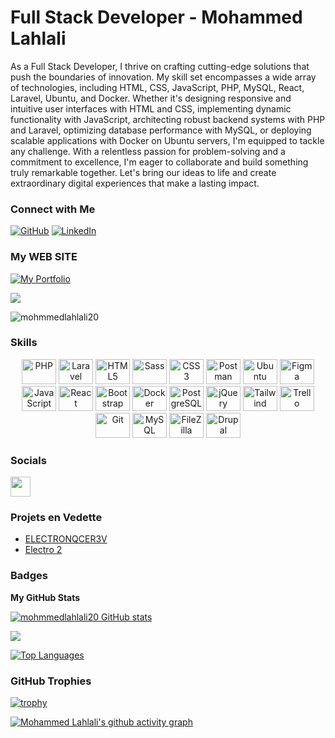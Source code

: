 # Full Stack Developer - Mohammed Lahlali

As a Full Stack Developer, I thrive on crafting cutting-edge solutions that push the boundaries of innovation. My skill set encompasses a wide array of technologies, including HTML, CSS, JavaScript, PHP, MySQL, React, Laravel, Ubuntu, and Docker. Whether it's designing responsive and intuitive user interfaces with HTML and CSS, implementing dynamic functionality with JavaScript, architecting robust backend systems with PHP and Laravel, optimizing database performance with MySQL, or deploying scalable applications with Docker on Ubuntu servers, I'm equipped to tackle any challenge. With a relentless passion for problem-solving and a commitment to excellence, I'm eager to collaborate and build something truly remarkable together. Let's bring our ideas to life and create extraordinary digital experiences that make a lasting impact.

### Connect with Me

[![GitHub](https://img.shields.io/badge/GitHub-MohammedLahlali-white?logo=github)](https://github.com/mohmmedlahlali20)
[![LinkedIn](https://img.shields.io/badge/LinkedIn-MohammedLahlali-blue?style=social&logo=linkedin)](https://www.linkedin.com/in/mohammed-lahlali-a80996266/)

### My WEB SITE
[![My Portfolio](https://img.shields.io/badge/Portfolio-My%20Web%20Site-green)](https://protfolio-ed.vercel.app/)

<a href="https://github.com/mohmmedlahlali20" target="_blank" rel="noopener noreferrer"><img src="https://img.shields.io/github/followers/mohmmedlahlali20?logo=github&style=for-the-badge&color=0891b2&labelColor=1c1917" /></a>
<p align="left"> <img src="https://komarev.com/ghpvc/?username=mohmmedlahlali20&label=Profile%20views&color=0e75b6&style=flat" alt="mohmmedlahlali20" /> </p>

### Skills
<p align="center">
  <img src="https://raw.githubusercontent.com/danielcranney/readme-generator/main/public/icons/skills/php-colored.svg" width="55" height="40" alt="PHP" />
  <img src="https://upload.wikimedia.org/wikipedia/commons/thumb/9/9a/Laravel.svg/1024px-Laravel.svg.png" width="55" height="40" alt="Laravel" />
  <img src="https://raw.githubusercontent.com/danielcranney/readme-generator/main/public/icons/skills/html5-colored.svg" width="55" height="40" alt="HTML5" />
  <img src="https://raw.githubusercontent.com/danielcranney/readme-generator/main/public/icons/skills/sass-colored.svg" width="55" height="40" alt="Sass" />
  <img src="https://raw.githubusercontent.com/danielcranney/readme-generator/main/public/icons/skills/css3-colored.svg" width="55" height="40" alt="CSS3" />
  <img src="https://assets.getpostman.com/common-share/postman-logo-stacked.svg" width="55" height="40" alt="Postman" />
  <img src="https://upload.wikimedia.org/wikipedia/commons/a/ab/Logo-ubuntu_cof-orange-hex.svg" width="55" height="40" alt="Ubuntu" />
  <img src="https://raw.githubusercontent.com/danielcranney/readme-generator/main/public/icons/skills/figma-colored.svg" width="55" height="40" alt="Figma" />
  <img src="https://raw.githubusercontent.com/danielcranney/readme-generator/main/public/icons/skills/javascript-colored.svg" width="55" height="40" alt="JavaScript" />
  <img src="https://raw.githubusercontent.com/danielcranney/readme-generator/main/public/icons/skills/react-colored.svg" width="55" height="40" alt="React" />
  <img src="https://upload.wikimedia.org/wikipedia/commons/thumb/b/b2/Bootstrap_logo.svg/2560px-Bootstrap_logo.svg.png" width="55" height="40" alt="Bootstrap" />
  <img src="https://www.docker.com/sites/default/files/d8/2019-07/vertical-logo-monochromatic.png" width="55" height="40" alt="Docker" />
  <img src="https://upload.wikimedia.org/wikipedia/commons/thumb/2/29/Postgresql_elephant.svg/1920px-Postgresql_elephant.svg.png" width="55" height="40" alt="PostgreSQL" />
  <img src="https://upload.wikimedia.org/wikipedia/en/thumb/9/9e/JQuery_logo.svg/1024px-JQuery_logo.svg.png" width="55" height="40" alt="jQuery" />
  <img src="https://raw.githubusercontent.com/danielcranney/readme-generator/main/public/icons/skills/tailwindcss.svg" width="55" height="40" alt="Tailwind CSS" />
  <img src="https://upload.wikimedia.org/wikipedia/commons/thumb/d/d1/Trello_logo_blue.svg/1024px-Trello_logo_blue.svg.png" width="55" height="40" alt="Trello" />
  <img src="https://upload.wikimedia.org/wikipedia/commons/thumb/3/3f/Git_icon.svg/1024px-Git_icon.svg.png" width="55" height="40" alt="Git" />
  <img src="https://upload.wikimedia.org/wikipedia/commons/thumb/0/0d/MySQL_logo.svg/1024px-MySQL_logo.svg.png" width="55" height="40" alt="MySQL" />
  <img src="https://upload.wikimedia.org/wikipedia/commons/thumb/7/77/FileZilla_logo.svg/1024px-FileZilla_logo.svg.png" width="55" height="40" alt="FileZilla" />
  <img src="https://upload.wikimedia.org/wikipedia/commons/thumb/1/19/Drupal_logo.svg/1024px-Drupal_logo.svg.png" width="55" height="40" alt="Drupal" />
</p>


### Socials

<p align="left"> <a href="https://github.com/mohmmedlahlali20" target="_blank" rel="noopener noreferrer"> <img src="https://raw.githubusercontent.com/danielcranney/readme-generator/main/public/icons/socials/github.svg" width="32" height="32" /> </a></p>

### Projets en Vedette
- [ELECTRONQCER3V](https://github.com/mohmmedlahlali20/ELECTRONACER.V3)
- [Electro 2](https://github.com/mohmmedlahlali20/electronacer2)

### Badges

<b>My GitHub Stats</b>

<a href="https://github.com/mohmmedlahlali20"><img src="https://github-readme-stats.vercel.app/api?username=mohmmedlahlali20&show_icons=true&hide=&count_private=true&title_color=0891b2&text_color=ffffff&icon_color=0891b2&bg_color=1c1917&hide_border=true&show_icons=true" alt="mohmmedlahlali20 GitHub stats" /></a>

<a href="https://github.com/mohmmedlahlali20"><img src="https://github-readme-streak-stats.herokuapp.com/?user=mohmmedlahlali20&stroke=ffffff&background=1c1917&ring=0891b2&fire=0891b2&currStreakNum=ffffff&currStreakLabel=0891b2&sideNums=ffffff&sideLabels=ffffff&dates=ffffff&hide_border=true" /></a>

<a href="https://github.com/mohmmedlahlali20" align="left"><img src="https://github-readme-stats.vercel.app/api/top-langs/?username=mohmmedlahlali20&langs_count=10&title_color=0891b2&text_color=ffffff&icon_color=0891b2&bg_color=1c1917&hide_border=true&locale=en&custom_title=Top%20%Languages" alt="Top Languages" /></a>

### GitHub Trophies

[![trophy](https://github-profile-trophy.vercel.app/?username=mohmmedlahlali20&theme=nord&column=7)](https://github.com/ryo-ma/github-profile-trophy)


[![Mohammed Lahlali's github activity graph](https://github-readme-activity-graph.vercel.app/graph?username=mohmmedlahlali20&theme=tokyo-night)](https://github.com/ashutosh00710/github-readme-activity-graph)
